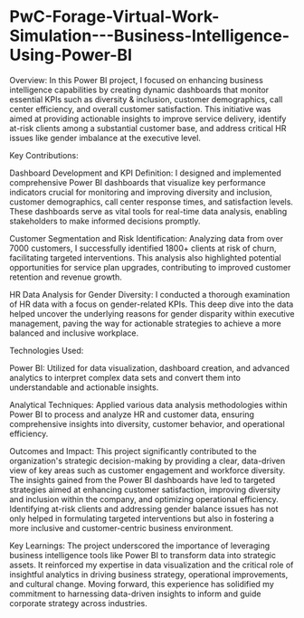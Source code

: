# PwC-Forage-Virtual-Work-Simulation---Business-Intelligence-Using-Power-BI

Overview:
In this Power BI project, I focused on enhancing business intelligence capabilities by creating dynamic dashboards that monitor essential KPIs such as diversity & inclusion, customer demographics, call center efficiency, and overall customer satisfaction. This initiative was aimed at providing actionable insights to improve service delivery, identify at-risk clients among a substantial customer base, and address critical HR issues like gender imbalance at the executive level.

Key Contributions:

Dashboard Development and KPI Definition: I designed and implemented comprehensive Power BI dashboards that visualize key performance indicators crucial for monitoring and improving diversity and inclusion, customer demographics, call center response times, and satisfaction levels. These dashboards serve as vital tools for real-time data analysis, enabling stakeholders to make informed decisions promptly.

Customer Segmentation and Risk Identification: Analyzing data from over 7000 customers, I successfully identified 1800+ clients at risk of churn, facilitating targeted interventions. This analysis also highlighted potential opportunities for service plan upgrades, contributing to improved customer retention and revenue growth.

HR Data Analysis for Gender Diversity: I conducted a thorough examination of HR data with a focus on gender-related KPIs. This deep dive into the data helped uncover the underlying reasons for gender disparity within executive management, paving the way for actionable strategies to achieve a more balanced and inclusive workplace.

Technologies Used:

Power BI: Utilized for data visualization, dashboard creation, and advanced analytics to interpret complex data sets and convert them into understandable and actionable insights.

Analytical Techniques: Applied various data analysis methodologies within Power BI to process and analyze HR and customer data, ensuring comprehensive insights into diversity, customer behavior, and operational efficiency.

Outcomes and Impact:
This project significantly contributed to the organization's strategic decision-making by providing a clear, data-driven view of key areas such as customer engagement and workforce diversity. The insights gained from the Power BI dashboards have led to targeted strategies aimed at enhancing customer satisfaction, improving diversity and inclusion within the company, and optimizing operational efficiency. Identifying at-risk clients and addressing gender balance issues has not only helped in formulating targeted interventions but also in fostering a more inclusive and customer-centric business environment.

Key Learnings:
The project underscored the importance of leveraging business intelligence tools like Power BI to transform data into strategic assets. It reinforced my expertise in data visualization and the critical role of insightful analytics in driving business strategy, operational improvements, and cultural change. Moving forward, this experience has solidified my commitment to harnessing data-driven insights to inform and guide corporate strategy across industries.
